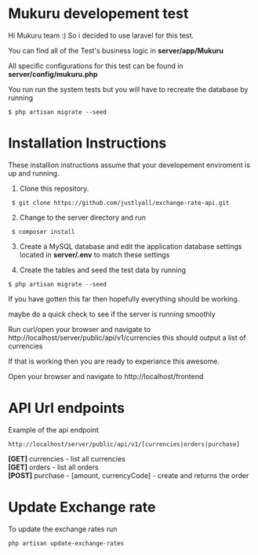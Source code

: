 # Mukuru developement test

Hi Mukuru team :) So i decided to use laravel for this test.

You can find all of the Test's business logic in **server/app/Mukuru**

All specific configurations for this test can be found in **server/config/mukuru.php**

You run run the system tests but you will have to recreate the database by running

```
$ php artisan migrate --seed
```

# Installation Instructions

These installion instructions assume that your developement enviroment is up and running. 


1. Clone this repository. 
```
 $ git clone https://github.com/justlyall/exchange-rate-api.git
```

2. Change to the server directory and run 
```
 $ composer install
```

3. Create a MySQL database and edit the application database settings located in **server/.env** to match these settings

4. Create the tables and seed the test data by running

```
$ php artisan migrate --seed
```

If you have gotten this far then hopefully everything should be working.

maybe do a quick check to see if the server is running smoothly

Run curl/open your browser and navigate to http://localhost/server/public/api/v1/currencies this should output a list of currencies 

If that is working then you are ready to experiance this awesome.

Open your browser and navigate to http://localhost/frontend

# API Url endpoints

Example of the api endpoint

    http://localhost/server/public/api/v1/[currencies|orders|purchase]

**[GET]**  currencies - list all currencies       
**[GET]**  orders - list all orders      
**[POST]** purchase - [amount, currencyCode] - create and returns the order 
      
  
# Update Exchange rate

To update the exchange rates run 

```
php artisan update-exchange-rates
```
